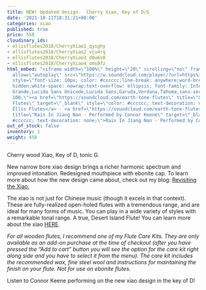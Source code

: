 ```yaml
---
title: NEW! Updated design.  Cherry Xiao, Key of D/G
date: '2021-10-11T18:31:21+00:00'
categories: xiao
published: true
price: 550
cloudinary_ids:
- ellisflutes2018/CherryXiao1_qysghy
- ellisflutes2018/CherryXiao2_vcu4rq
- ellisflutes2018/CherryXiao3_d0u6s0
- ellisflutes2018/CherryXiao4_oms0fz
html_embed: "<iframe width=\"100%\" height=\"20\" scrolling=\"no\" frameborder=\"no\"
  allow=\"autoplay\" src=\"https://w.soundcloud.com/player/?url=https%3A//api.soundcloud.com/tracks/1141899223&color=%23ff5500&inverse=false&auto_play=false&show_user=true\"></iframe><div
  style=\"font-size: 10px; color: #cccccc;line-break: anywhere;word-break: normal;overflow:
  hidden;white-space: nowrap;text-overflow: ellipsis; font-family: Interstate,Lucida
  Grande,Lucida Sans Unicode,Lucida Sans,Garuda,Verdana,Tahoma,sans-serif;font-weight:
  100;\"><a href=\"https://soundcloud.com/earth-tone-flutes\" title=\"Geoffrey Ellis
  Flutes\" target=\"_blank\" style=\"color: #cccccc; text-decoration: none;\">Geoffrey
  Ellis Flutes</a> · <a href=\"https://soundcloud.com/earth-tone-flutes/rain-in-jiang-nan-performed-by-connor-keene\"
  title=\"Rain In Jiang Nan - Performed by Connor Keene\" target=\"_blank\" style=\"color:
  #cccccc; text-decoration: none;\">Rain In Jiang Nan - Performed by Connor Keene</a></div>\r\n"
out_of_stock: false
inventory: 1
weight: 450
---
```


Cherry wood Xiao, Key of D, tonic G.

New narrow bore xiao design brings a richer harmonic spectrum and improved intonation.  Redesigned mouthpiece with ebonite cap.  To learn more about how the new design came about, check out my blog: [Revisiting the Xiao.](https://www.ellisflutes.com/blog/revisiting-the-xiao)

The xiao is not just for Chinese music (though it excels in that context).  These are fully-realized open-holed flutes with a tremendous range, and are ideal for many forms of music.  You can play in a wide variety of styles with a remarkable tonal range.  A true, Desert Island Flute!  You can learn more about the xiao [HERE](https://www.ellisflutes.com/world-flutes/xiao).

*For all wooden flutes, I recommend one of my Flute Care Kits. They are only available as an add-on purchase at the time of checkout (after you have pressed the “Add to cart” button you will see the option for the care kit right along side and you have to select it from the menu). The care kit includes the recommended wax, fine steel wool and instructions for maintaining the finish on your flute. Not for use on ebonite flutes.*

Listen to Connor Keene performing on the new xiao design in the key of D!